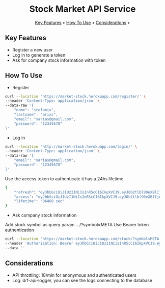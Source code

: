 
<h1 align="center">
  Stock Market API Service
  <br>
</h1>


<p align="center">
  <a href="#key-features">Key Features</a> •
  <a href="#how-to-use">How To Use</a> •
    <a href="#considerations">Considerations</a> •
</p>


## Key Features

* Register a new user
* Log in to generate a token
* Ask for company stock information with token

## How To Use

- Register

```bash
curl --location 'https://market-stock.herokuapp.com/register/' \
--header 'Content-Type: application/json' \
--data-raw '{
    "name": "stefania",
    "lastname": "arias",
    "email": "sarias@gmail.com",
    "password": "12345678"
}'
```

- Log in 

```bash
curl --location 'http://market-stock.herokuapp.com/login/' \
--header 'Content-Type: application/json' \
--data-raw '{
    "email": "sarias@gmail.com",
    "password": "12345678"
}'
```

Use the access token to authenticate it has a 24hs lifetime.

```bash
{
    "refresh": "eyJhbGciOiJIUzI1NiIsInR5cCI6IkpXVCJ9.eyJ0b2tlbl90eXBlIjoicmVmcmVzaCIsImV4cCI6MTY3OTk1NjU2MiwiaWF0IjoxNjc5MzUxNzYyLCJqdGkiOiJlN2MzZjk0NWFlNjc0MjEzYjg2ODJmODk1NDM3MjhiMSIsInVzZXJfaWQiOjJ9.RJIv8lY8VuM5KkIZobkNX1pcJQtYjajWecOdFmnnd_c",
    "access": "eyJhbGciOiJIUzI1NiIsInR5cCI6IkpXVCJ9.eyJ0b2tlbl90eXBlIjoiYWNjZXNzIiwiZXhwIjoxNjc5NDM4MTYyLCJpYXQiOjE2NzkzNTE3NjIsImp0aSI6IjBmZDVhY2ZmMDJhOTQzNjViYmMzOGUxMmQ3MmZjN2QzIiwidXNlcl9pZCI6Mn0.KCcMHvdL_YbrJR2m6AeTxAb6YyVgoGOTjDtyFD4tAQo",
    "lifetime": "86400 sec"
}
```

- Ask company stock information

Add stock symbol as query param .../?symbol=META
Use Bearer token authentication

```bash
curl --location 'https://market-stock.herokuapp.com/stock/?symbol=META' \
--header 'Authorization: Bearer eyJhbGciOiJIUzI1NiIsInR5cCI6IkpXVCJ9.eyJ0b2tlbl90eXBlIjoiYWNjZXNzIiwiZXhwIjoxNjc5NDM4MTYyLCJpYXQiOjE2NzkzNTE3NjIsImp0aSI6IjBmZDVhY2ZmMDJhOTQzNjViYmMzOGUxMmQ3MmZjN2QzIiwidXNlcl9pZCI6Mn0.KCcMHvdL_YbrJR2m6AeTxAb6YyVgoGOTjDtyFD4tAQo' \
--data ''
```

## Considerations

- API throttling: 10/min for anonymous and authenticated users
- Log: drf-api-logger, you can see the logs connecting to the database
